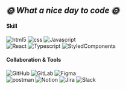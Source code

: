 

## <i> 🌞 What a nice day to code 🌞</i>

#### Skill

![html5](https://img.shields.io/badge/HTML5-E34F26?style=flat&logo=html5&logoColor=FFFFFF)
![css](https://img.shields.io/badge/CSS3-1572B6?style=flat&logo=CSS3&logoColor=FFFFFF)
![Javascript](https://img.shields.io/badge/Javascript-F7DF1E?style=flat&logo=Javascript&logoColor=FFFFFF)<br>
![React](https://img.shields.io/badge/React-61DAFB?style=flat&logo=React&logoColor=black)
![Typescript](https://img.shields.io/badge/Typescript-3178C6?style=flat&logo=Typescript&logoColor=FFFFFF)
![StyledComponents](https://img.shields.io/badge/StyledComponents-DB7093?style=flat&logo=styled-components&logoColor=white)


#### Collaboration & Tools
![GitHub](https://img.shields.io/badge/GitHub-181717?style=flat&logo=github&logoColor=white)
![GitLab](https://img.shields.io/badge/GitLab-FC6D26?style=flat&logo=gitlab&logoColor=white)
![Figma](https://img.shields.io/badge/Figma-F24E1E?style=flat&logo=figma&logoColor=white)<br>
![postman](https://img.shields.io/badge/postman-FF6C37?style=flat&logo=postman&logoColor=white)
![Notion](https://img.shields.io/badge/Notion-000000?style=flat&logo=notion&logoColor=white)
![Jira](https://img.shields.io/badge/Jira-0052CC?style=flat&logo=jira&logoColor=white)
![Slack](https://img.shields.io/badge/Slack-4A154B?style=flat&logo=slack&logoColor=white)



